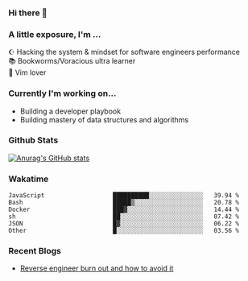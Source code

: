### Hi there 👋
### A little exposure, I'm ...

☪ Hacking the system & mindset for software engineers performance <br/>
📚 Bookworms/Voracious ultra learner <br/>
🎠 Vim lover <br/>

<!--
**bitethecode/bitethecode** is a ✨ _special_ ✨ repository because its `README.md` (this file) appears on your GitHub profile.

Here are some ideas to get you started:

- 🔭 I’m currently working on ...
- 🌱 I’m currently learning ...
- 👯 I’m looking to collaborate on ...
- 🤔 I’m looking for help with ...
- 💬 Ask me about ...
- 📫 How to reach me: ...
- 😄 Pronouns: ...
- ⚡ Fun fact: ...
-->

### Currently I'm working on... 
- Building a developer playbook
- Building mastery of data structures and algorithms

### Github Stats
[![Anurag's GitHub stats](https://github-readme-stats.vercel.app/api?username=bitethecode&count_private=true&showing_icons=true)](https://github.com/anuraghazra/github-readme-stats)

### Wakatime
<!--START_SECTION:waka-->

```text
JavaScript                   ██████████░░░░░░░░░░░░░░░   39.94 %
Bash                         █████▒░░░░░░░░░░░░░░░░░░░   20.78 %
Docker                       ███▓░░░░░░░░░░░░░░░░░░░░░   14.44 %
sh                           ██░░░░░░░░░░░░░░░░░░░░░░░   07.42 %
JSON                         █▓░░░░░░░░░░░░░░░░░░░░░░░   06.22 %
Other                        █░░░░░░░░░░░░░░░░░░░░░░░░   03.56 %
```

<!--END_SECTION:waka-->

### Recent Blogs
- [Reverse engineer burn out and how to avoid it](https://bitethecode.org/#/articles/reverse-engineer-burnout-and-how-to-avoid-it)
